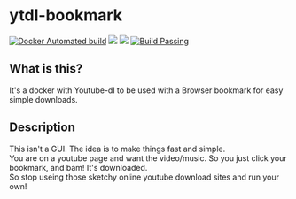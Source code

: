 
# ytdl-bookmark

[![Docker Automated build](https://img.shields.io/docker/automated/ninthwalker/ytdl-bokmark.svg)](https://hub.docker.com/r/ninthwalker/ytdl-bookmark/) ![](https://img.shields.io/docker/pulls/ninthwalker/ytdl-bookmark.svg) [![](https://images.microbadger.com/badges/image/ninthwalker/ytdl-bookmark.svg)](https://microbadger.com/images/ninthwalker/ytdl-bookmark "ytdl-bookmark") [![Build Passing](https://img.shields.io/badge/build-passing-brightgreen.svg)](https://hub.docker.com/r/ninthwalker/ytdl-bookmark/)  

## What is this?
It's a docker with Youtube-dl to be used with a Browser bookmark for easy simple downloads.  

## Description
This isn't a GUI.
The idea is to make things fast and simple.  
You are on a youtube page and want the video/music. So you just click your bookmark, and bam! It's downloaded.  
So stop useing those sketchy online youtube download sites and run your own!